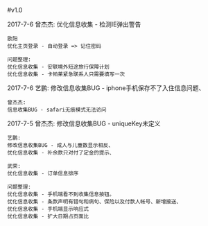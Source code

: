 #v1.0

  2017-7-6
    曾杰杰:
    优化信息收集 - 检测IE弹出警告

    欧阳
    优化主页登录 - 自动登录 => 记住密码

    问题整理:
    优化信息收集 - 安联境外短途旅行保障计划
    优化信息收集 - 卡帕莱紧急联系人只需要填写一次

  2017-7-6
    艺鹏:
    修改信息收集BUG - iphone手机保存不了入住信息问题、

    曾杰杰:
    信息收集BUG - safari无痕模式无法访问

  2017-7-5
    曾杰杰:
    修改信息收集BUG - uniqueKey未定义

    艺鹏:
    修改信息收集BUG - 成人与儿童数显示相反、
    优化信息收集 - 补余款只对付了定金的提示、

    武荣:
    优化信息收集 - 订单信息排序

    问题整理:
    优化信息收集 - 手机端看不到收集信息按钮。
    优化信息收集 - 条款声明有错句和病句、保险以及付款人帐号、新增接送、
    优化信息收集 - 手机端显示响应式
    优化信息收集 - 扩大日期占页面比



